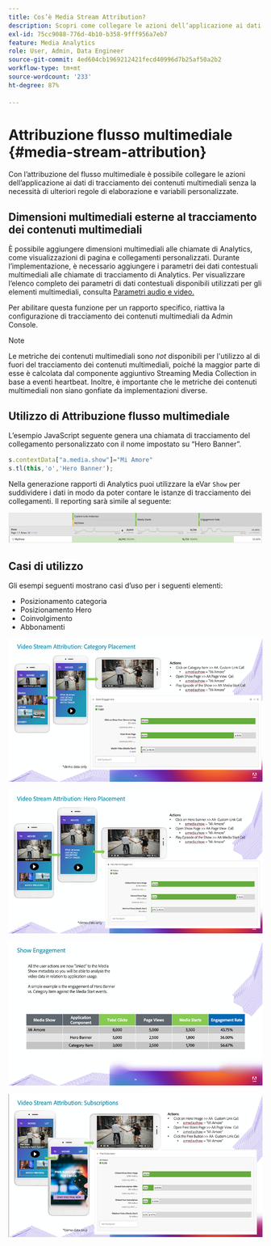 ```yaml
---
title: Cos’è Media Stream Attribution?
description: Scopri come collegare le azioni dell’applicazione ai dati di tracciamento dei contenuti multimediali senza la necessità di ulteriori regole di elaborazione e variabili personalizzate.
exl-id: 75cc9088-776d-4b10-b358-9fff956a7eb7
feature: Media Analytics
role: User, Admin, Data Engineer
source-git-commit: 4ed604cb1969212421fecd40996d7b25af50a2b2
workflow-type: tm+mt
source-wordcount: '233'
ht-degree: 87%

---
```


# Attribuzione flusso multimediale {#media-stream-attribution}

Con l’attribuzione del flusso multimediale è possibile collegare le azioni dell’applicazione ai dati di tracciamento dei contenuti multimediali senza la necessità di ulteriori regole di elaborazione e variabili personalizzate.

## Dimensioni multimediali esterne al tracciamento dei contenuti multimediali

È possibile aggiungere dimensioni multimediali alle chiamate di Analytics, come visualizzazioni di pagina e collegamenti personalizzati. Durante l’implementazione, è necessario aggiungere i parametri dei dati contestuali multimediali alle chiamate di tracciamento di Analytics. Per visualizzare l’elenco completo dei parametri di dati contestuali disponibili utilizzati per gli elementi multimediali, consulta [Parametri audio e video.](/help/implementation/variables/audio-video-parameters.md)

Per abilitare questa funzione per un rapporto specifico, riattiva la configurazione di tracciamento dei contenuti multimediali da Admin Console.

>[!NOTE]
>
>Le metriche dei contenuti multimediali sono _not_ disponibili per l&#39;utilizzo al di fuori del tracciamento dei contenuti multimediali, poiché la maggior parte di esse è calcolata dal componente aggiuntivo Streaming Media Collection in base a eventi heartbeat. Inoltre, è importante che le metriche dei contenuti multimediali non siano gonfiate da implementazioni diverse.

## Utilizzo di Attribuzione flusso multimediale

L’esempio JavaScript seguente genera una chiamata di tracciamento del collegamento personalizzato con il nome impostato su “Hero Banner”.

```javascript
s.contextData["a.media.show"]="Mi Amore"
s.tl(this,'o','Hero Banner');
```

Nella generazione rapporti di Analytics puoi utilizzare la eVar `Show` per suddividere i dati in modo da poter contare le istanze di tracciamento dei collegamenti. Il reporting sarà simile al seguente:

![](/assets/myShow-rpt-1.png)

## Casi di utilizzo

Gli esempi seguenti mostrano casi d’uso per i seguenti elementi:

* Posizionamento categoria
* Posizionamento Hero
* Coinvolgimento
* Abbonamenti

![](/assets/vid-stream-attr-category.png)

![](/assets/vid-stream-attr-hero.png)

![](/assets/show-engagement.png)

![](/assets/vid-stream-attr-subs.png)
